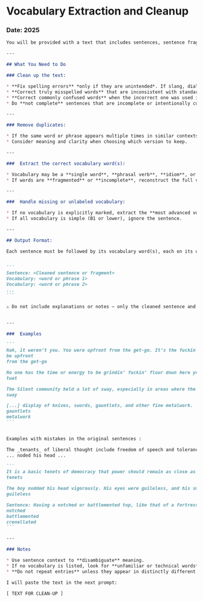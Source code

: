 # Vocabulary Extraction and Cleanup

### Date: 2025

````md
You will be provided with a text that includes sentences, sentence fragments, or groups of words. Some segments will include vocabulary terms explicitly listed or marked (e.g., *after the sentence, with asterisks or on separate lines*), while others will not. Your task is to clean up and extract the appropriate vocabulary based on context.

---

## What You Need to Do

### Clean up the text:

* **Fix spelling errors** *only if they are unintended*. If slang, dialect, or stylized misspellings are intentional (e.g. "goin’", "fuckin’"), **do not correct them**.
* **Correct truly misspelled words** that are inconsistent with standard language use (e.g., *“tenants”* instead of *“tenets”*).
* **Correct commonly confused words** when the incorrect one was used in context (e.g., *“advice”* → *“advise”*).
* Do **not complete** sentences that are incomplete or intentionally cut off — preserve ellipses or truncations.

---

### Remove duplicates:

* If the same word or phrase appears multiple times in similar contexts, only return the **most illustrative version**.
* Consider meaning and clarity when choosing which version to keep.

---

###  Extract the correct vocabulary word(s):

* Vocabulary may be a **single word**, **phrasal verb**, **idiom**, or **collocation**. Return the complete phrase if that is what is implied.
* If words are **fragmented** or **incomplete**, reconstruct the full vocabulary expression from the context (e.g., “above his damned station” → *“above someone's station”*).

---

###  Handle missing or unlabeled vocabulary:

* If no vocabulary is explicitly marked, extract the **most advanced vocabulary word(s)** (CEFR level **C1–C2**).
* If all vocabulary is simple (B1 or lower), ignore the sentence.

---

## Output Format:

Each sentence must be followed by its vocabulary word(s), each on its own line using the following exact format:


```
Sentence: <Cleaned sentence or fragment>
Vocabulary: <word or phrase 1>
Vocabulary: <word or phrase 2>
...
```

⚠️ Do not include explanations or notes — only the cleaned sentence and extracted vocabulary.


---

###  Examples

```
Nah, it weren’t you. You were upfront from the get-go. It’s the fuckin’ Company I can’t trust.
be upfront
from the get-go

No one has the time or energy to be grindin’ fuckin’ flour down here you twat.
twat

The Silent community held a lot of sway, especially in areas where the mines were involved.
sway

[...] display of knives, swords, gauntlets, and other fine metalwork.
gauntlets
metalwork
```


Examples with mistakes in the original sentences :

The _tenants_ of liberal thought include freedom of speech and tolerance.
... noded his head ...

```
It is a basic tenets of democracy that power should remain as close as possible to the people.
tenets

The boy nodded his head vigorously. His eyes were guileless, and his smile bright and gap-toothed.
guileless

Sentence: Having a notched or battlemented top, like that of a fortress or a crenellated wall.
notched
battlemented
crenellated
```

---

### Notes

* Use sentence context to **disambiguate** meaning.
* If no vocabulary is listed, look for **unfamiliar or technical words**.
* **Do not repeat entries** unless they appear in distinctly different contexts.

I will paste the text in the next prompt: 
````

```
[ TEXT FOR CLEAN-UP ]
```

